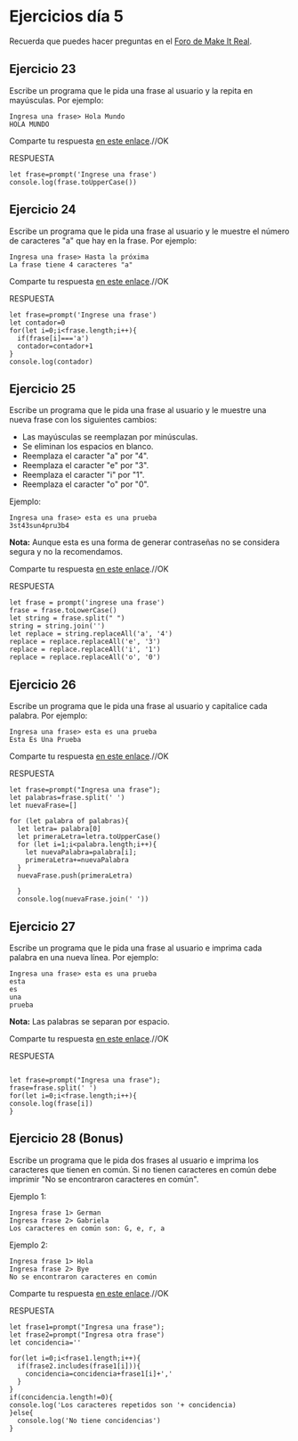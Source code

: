 # Ejercicios día 5

Recuerda que puedes hacer preguntas en el [Foro de Make It Real](https://foro.makeitreal.camp/c/intro-javascript-jul-2021/9).

## Ejercicio 23

Escribe un programa que le pida una frase al usuario y la repita en mayúsculas. Por ejemplo:

```
Ingresa una frase> Hola Mundo
HOLA MUNDO
```

Comparte tu respuesta [en este enlace](https://foro.makeitreal.camp/t/respuestas-ejercicio-23-js-julio/4100).//OK

RESPUESTA
``` 
let frase=prompt('Ingrese una frase')
console.log(frase.toUpperCase())
```

## Ejercicio 24

Escribe un programa que le pida una frase al usuario y le muestre el número de caracteres "a" que hay en la frase. Por ejemplo:

```
Ingresa una frase> Hasta la próxima
La frase tiene 4 caracteres "a"
```

Comparte tu respuesta [en este enlace](https://foro.makeitreal.camp/t/respuestas-ejercicio-24-js-julio/4101).//OK

RESPUESTA
```
let frase=prompt('Ingrese una frase')
let contador=0
for(let i=0;i<frase.length;i++){
  if(frase[i]==='a')
  contador=contador+1
}
console.log(contador)
```
## Ejercicio 25

Escribe un programa que le pida una frase al usuario y le muestre una nueva frase con los siguientes cambios:

* Las mayúsculas se reemplazan por minúsculas.
* Se eliminan los espacios en blanco.
* Reemplaza el caracter "a" por "4".
* Reemplaza el caracter "e" por "3".
* Reemplaza el caracter "i" por "1".
* Reemplaza el caracter "o" por "0".

Ejemplo:

```
Ingresa una frase> esta es una prueba
3st43sun4pru3b4
```

**Nota:** Aunque esta es una forma de generar contraseñas no se considera segura y no la recomendamos.

Comparte tu respuesta [en este enlace](https://foro.makeitreal.camp/t/respuestas-ejercicio-25-js-julio/4102).//OK

RESPUESTA

```
let frase = prompt('ingrese una frase')
frase = frase.toLowerCase()
let string = frase.split(" ")
string = string.join('')
let replace = string.replaceAll('a', '4')
replace = replace.replaceAll('e', '3')
replace = replace.replaceAll('i', '1')
replace = replace.replaceAll('o', '0')
```

## Ejercicio 26

Escribe un programa que le pida una frase al usuario y capitalice cada palabra. Por ejemplo:

```
Ingresa una frase> esta es una prueba
Esta Es Una Prueba
```

Comparte tu respuesta [en este enlace](https://foro.makeitreal.camp/t/respuestas-ejercicio-26-js-julio/4103).//OK

RESPUESTA

```
let frase=prompt("Ingresa una frase");
let palabras=frase.split(' ')
let nuevaFrase=[]

for (let palabra of palabras){
  let letra= palabra[0]
  let primeraLetra=letra.toUpperCase()
  for (let i=1;i<palabra.length;i++){
    let nuevaPalabra=palabra[i];
    primeraLetra+=nuevaPalabra
  }
  nuevaFrase.push(primeraLetra)
  
  }
  console.log(nuevaFrase.join(' '))
```  

## Ejercicio 27

Escribe un programa que le pida una frase al usuario e imprima cada palabra en una nueva línea. Por ejemplo:

```
Ingresa una frase> esta es una prueba
esta
es
una
prueba
```

**Nota:** Las palabras se separan por espacio.

Comparte tu respuesta [en este enlace](https://foro.makeitreal.camp/t/respuestas-ejercicio-27-js-julio/4104).//OK

RESPUESTA

```

let frase=prompt("Ingresa una frase");
frase=frase.split(' ')
for(let i=0;i<frase.length;i++){
console.log(frase[i])
}
```

## Ejercicio 28 (Bonus)

Escribe un programa que le pida dos frases al usuario e imprima los caracteres que tienen en común. Si no tienen caracteres en común debe imprimir "No se encontraron caracteres en común".

Ejemplo 1:

```
Ingresa frase 1> German
Ingresa frase 2> Gabriela
Los caracteres en común son: G, e, r, a
```

Ejemplo 2:

```
Ingresa frase 1> Hola
Ingresa frase 2> Bye
No se encontraron caracteres en común
```

Comparte tu respuesta [en este enlace](https://foro.makeitreal.camp/t/respuestas-ejercicio-28-js-julio/4105).//OK

RESPUESTA

```
let frase1=prompt("Ingresa una frase");
let frase2=prompt("Ingresa otra frase")
let concidencia=''

for(let i=0;i<frase1.length;i++){
  if(frase2.includes(frase1[i])){
    concidencia=concidencia+frase1[i]+','
  }
} 
if(concidencia.length!=0){
console.log('Los caracteres repetidos son '+ concidencia)
}else{
  console.log('No tiene concidencias')
}
```
